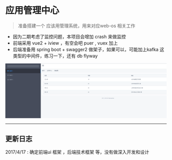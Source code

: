 # 应用管理中心
> 准备搭建一个 应该用管理系统，用来对应web-os 相关工作

* 因为二期考虑了监控问题，本项目会增加 crash 来做监控
* 前端采用 vue2 + iview ，有空会吧 puer , vuex 加上
* 后端准备用 spring boot + swagger2 做架子，如果可以，可能加上kafka 这类型的中间件，练习一下，还有 db flyway 

![image](https://github.com/alvin198761/devops_v2/blob/master/opsdev-appstore/pics/pic.png) 

***

## 更新日志
2017/4/17 : 确定前端ui 框架 ，后端技术框架 等，没有做深入开发和设计
